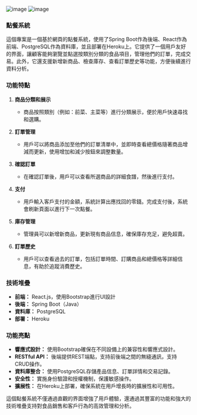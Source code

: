 ![image](/Users/lumina/Desktop/photo.png )
![image](/Users/lumina/Desktop/photo2.jpg )

### 點餐系統

這個專案是一個基於網頁的點餐系統，使用了Spring Boot作為後端、React作為前端、PostgreSQL作為資料庫，並且部署在Heroku上。它提供了一個用戶友好的界面，讓顧客能夠瀏覽並點選按類別分類的食品項目，管理他們的訂單，完成交易。此外，它還支援新增新商品、檢查庫存、查看訂單歷史等功能，方便後續進行資料分析。

### 功能特點

1. **商品分類和展示**
   - 商品按照類別（例如：前菜、主菜等）進行分類展示，便於用戶快速尋找和選購。

2. **訂單管理**
   - 用戶可以將商品添加至他們的訂單清單中，並即時查看總價格隨著商品增減而更新，使用增加和減少按鈕來調整數量。

3. **確認訂單**
   - 在確認訂單後，用戶可以查看所選商品的詳細食譜，然後進行支付。

4. **支付**
   - 用戶輸入客戶支付的金額，系統計算出應找回的零錢。完成支付後，系統會刷新頁面以進行下一次點餐。

5. **庫存管理**
   - 管理員可以新增新商品，更新現有商品信息，確保庫存充足，避免超賣。

6. **訂單歷史**
   - 用戶可以查看過去的訂單，包括訂單時間、訂購商品和總價格等詳細信息，有助於追蹤消費歷史。

### 技術堆疊

- **前端：** React.js，使用Bootstrap進行UI設計
- **後端：** Spring Boot（Java）
- **資料庫：** PostgreSQL
- **部署：** Heroku

### 功能亮點

- **響應式設計：** 使用Bootstrap確保在不同設備上的兼容性和響應式設計。
- **RESTful API：** 後端提供REST端點，支持前後端之間的無縫通訊，支持CRUD操作。
- **資料庫整合：** 使用PostgreSQL存儲產品信息、訂單詳情和交易記錄。
- **安全性：** 實施身份驗證和授權機制，保護敏感操作。
- **擴展性：** 在Heroku上部署，確保系統在用戶增長時的擴展性和可用性。

這個點餐系統不僅通過直觀的界面增強了用戶體驗，還通過其豐富的功能和強大的技術堆疊支持對食品銷售和客戶行為的高效管理和分析。
